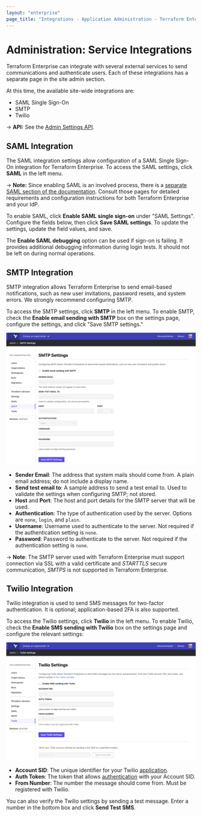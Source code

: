 ```yaml
---
layout: "enterprise"
page_title: "Integrations - Application Administration - Terraform Enterprise"
---
```


# Administration: Service Integrations

Terraform Enterprise can integrate with several external services to send communications and authenticate users. Each of these integrations has a separate page in the site admin section.

At this time, the available site-wide integrations are:

- SAML Single Sign-On
- SMTP
- Twilio

-> **API:** See the [Admin Settings API](/docs/cloud/api/admin/settings.html).

## SAML Integration

The SAML integration settings allow configuration of a SAML Single Sign-On integration for Terraform Enterprise. To access the SAML settings, click **SAML** in the left menu.

-> **Note:** Since enabling SAML is an involved process, there is a [separate SAML section of the documentation](../saml/index.html). Consult those pages for detailed requirements and configuration instructions for both Terraform Enterprise and your IdP.

To enable SAML, click **Enable SAML single sign-on** under "SAML Settings". Configure the fields below, then click **Save SAML settings**. To update the settings, update the field values, and save.

The **Enable SAML debugging** option can be used if sign-on is failing. It provides additional debugging information during login tests. It should not be left on during normal operations.

## SMTP Integration

SMTP integration allows Terraform Enterprise to send email-based notifications, such as new user invitations, password resets, and system errors. We strongly recommend configuring SMTP.

To access the SMTP settings, click **SMTP** in the left menu. To enable SMTP, check the **Enable email sending with SMTP** box on the settings page, configure the settings, and click "Save SMTP settings."

![screenshot: the SMTP admin page](./images/admin-smtp.png)

* **Sender Email**: The address that system mails should come from. A plain email address; do not include a display name.
* **Send test email to**: A sample address to send a test email to. Used to validate the settings when configuring SMTP; not stored.
* **Host** and **Port**: The host and port details for the SMTP server that will be used.
* **Authentication**: The type of authentication used by the server. Options are `none`, `login`, and `plain`.
* **Username**: Username used to authenticate to the server. Not required if the authentication setting is `none`.
* **Password**: Password to authenticate to the server. Not required if the authentication setting is `none`.

-> **Note**: The SMTP server used with Terraform Enterprise must support connection via SSL with a valid certificate and *STARTTLS* secure communication, *SMTPS* is not supported in Terraform Enterprise.

## Twilio Integration

Twilio integration is used to send SMS messages for two-factor authentication. It is optional; application-based 2FA is also supported.

To access the Twilio settings, click **Twilio** in the left menu. To enable Twilio, check the **Enable SMS sending with Twilio** box on the settings page and configure the relevant settings:

![screenshot: the Twilio admin page](./images/admin-twilio.png)

* **Account SID**: The unique identifier for your Twilio [application](https://www.twilio.com/docs/usage/api/applications).
* **Auth Token**: The token that allows [authentication](https://support.twilio.com/hc/en-us/articles/223136027-Auth-Tokens-and-How-to-Change-Them) with your Account SID.
* **From Number**: The number the message should come from. Must be registered with Twilio.

You can also verify the Twilio settings by sending a test message. Enter a number in the bottom box and click **Send Test SMS**.

